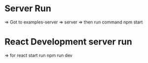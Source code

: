 # Server Run

=> Got to examples-server => server => then run command npm start

# React Development server run

=> for react start run npm run dev
